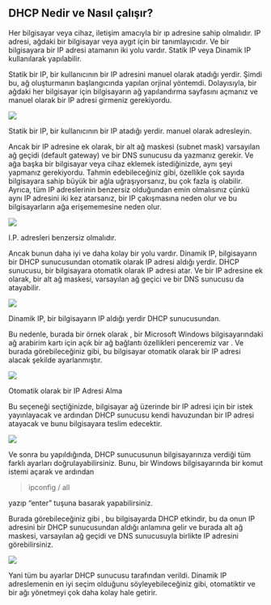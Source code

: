 ## DHCP Nedir ve Nasıl çalışır?

Her bilgisayar veya cihaz, iletişim amacıyla bir ıp adresine sahip olmalıdır. IP adresi, ağdaki bir bilgisayar veya aygıt için bir tanımlayıcıdır. Ve bir bilgisayara bir IP adresi atamanın iki yolu vardır. Statik IP veya Dinamik IP kullanılarak yapılabilir.

Statik bir IP, bir kullanıcının bir IP adresini manuel olarak atadığı yerdir. Şimdi bu, ağ oluşturmanın başlangıcında yapılan orjinal yöntemdi. Dolayısıyla, bir ağdaki her bilgisayar için bilgisayarın ağ yapılandırma sayfasını açmanız ve manuel olarak bir IP adresi girmeniz gerekiyordu.

![](https://cdn.hashnode.com/res/hashnode/image/upload/v1653551507875/GpeD5IqOG.png)

Statik bir IP, bir kullanıcının bir IP atadığı yerdir. manuel olarak adresleyin.

Ancak bir IP adresine ek olarak, bir alt ağ maskesi (subnet mask) varsayılan ağ geçidi (default gateway) ve bir DNS sunucusu da yazmanız gerekir. Ve ağa başka bir bilgisayar veya cihaz eklemek istediğinizde, aynı şeyi yapmanız gerekiyordu. Tahmin edebileceğiniz gibi, özellikle çok sayıda bilgisayara sahip büyük bir ağla uğraşıyorsanız, bu çok fazla iş olabilir. Ayrıca, tüm IP adreslerinin benzersiz olduğundan emin olmalısınız çünkü aynı IP adresini iki kez atarsanız, bir IP çakışmasına neden olur ve bu bilgisayarların ağa erişememesine neden olur.

![](https://cdn.hashnode.com/res/hashnode/image/upload/v1653551509289/P2c5CPXlf.png)

I.P. adresleri benzersiz olmalıdır.

Ancak bunun daha iyi ve daha kolay bir yolu vardır. Dinamik IP, bilgisayarın bir DHCP sunucusundan otomatik olarak IP adresi aldığı yerdir. DHCP sunucusu, bir bilgisayara otomatik olarak IP adresi atar. Ve bir IP adresine ek olarak, bir alt ağ maskesi, varsayılan ağ geçici ve bir DNS sunucusu da atayabilir.

![](https://cdn.hashnode.com/res/hashnode/image/upload/v1653551510632/O6-hq6DTFX.png)

Dinamik IP, bir bilgisayarın IP aldığı yerdir DHCP sunucusundan.

Bu nedenle, burada bir örnek olarak , bir Microsoft Windows bilgisayarındaki ağ arabirim kartı için açık bir ağ bağlantı özellikleri penceremiz var . Ve burada görebileceğiniz gibi, bu bilgisayar otomatik olarak bir IP adresi alacak şekilde ayarlanmıştır.

![](https://cdn.hashnode.com/res/hashnode/image/upload/v1653551512034/vDrYmBmQV.png)

Otomatik olarak bir IP Adresi Alma

Bu seçeneği seçtiğinizde, bilgisayar ağ üzerinde bir IP adresi için bir istek yayınlayacak ve ardından DHCP sunucusu kendi havuzundan bir IP adresi atayacak ve bunu bilgisayara teslim edecektir.

![](https://cdn.hashnode.com/res/hashnode/image/upload/v1653551513422/fO2ZKHoei.png)

Ve sonra bu yapıldığında, DHCP sunucusunun bilgisayarınıza verdiği tüm farklı ayarları doğrulayabilirsiniz. Bunu, bir Windows bilgisayarında bir komut istemi açarak ve ardından

> ipconfig / all

yazıp “enter” tuşuna basarak yapabilirsiniz.

Burada görebileceğiniz gibi , bu bilgisayarda DHCP etkindir, bu da onun IP adresini bir DHCP sunucusundan aldığı anlamına gelir ve burada alt ağ maskesi, varsayılan ağ geçidi ve DNS sunucusuyla birlikte IP adresini görebilirsiniz.

![](https://cdn.hashnode.com/res/hashnode/image/upload/v1653551514819/Yzhegatk0c.png)

Yani tüm bu ayarlar DHCP sunucusu tarafından verildi. Dinamik IP adreslemenin en iyi seçim olduğunu söyleyebileceğiniz gibi, otomatiktir ve bir ağı yönetmeyi çok daha kolay hale getirir.